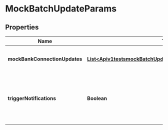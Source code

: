 
# MockBatchUpdateParams

## Properties
Name | Type | Description | Notes
------------ | ------------- | ------------- | -------------
**mockBankConnectionUpdates** | [**List&lt;Apiv1testsmockBatchUpdateMockBankConnectionUpdates&gt;**](Apiv1testsmockBatchUpdateMockBankConnectionUpdates.md) | List of mock bank connection updates | 
**triggerNotifications** | **Boolean** | Whether this call should trigger the dispatching of notifications. Default is &#39;false&#39;. |  [optional]



